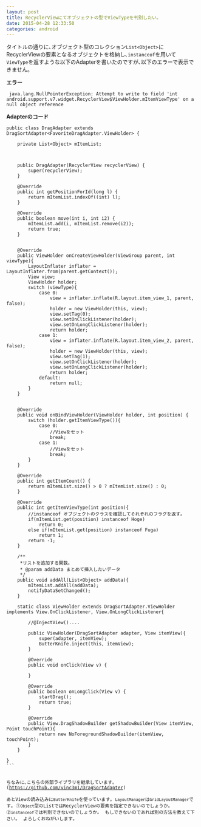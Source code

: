 ```yaml
---
layout: post
title: RecyclerViewにてオブジェクトの型でViewTypeを判別したい｡
date: 2015-04-28 12:33:50
categories: android
---
```

<p>タイトルの通りに､オブジェクト型のコレクション<code>List&lt;Object&gt;</code>にRecyclerViewの要素となるオブジェクトを格納し､<code>instanceof</code>を用いて<code>ViewType</code>を返すような以下のAdapterを書いたのですが､以下のエラーで表示できません｡</p>

<p><strong>エラー</strong></p>

```
 java.lang.NullPointerException: Attempt to write to field 'int android.support.v7.widget.RecyclerView$ViewHolder.mItemViewType' on a null object reference
```

<p><strong>Adapterのコード</strong></p>



<pre class="lang-html prettyprint-override"><code>public class DragAdapter extends DragSortAdapter&lt;FavoriteDragAdapter.ViewHolder&gt; {

    private List&lt;Object&gt; mItemList;



    public DragAdapter(RecyclerView recyclerView) {
        super(recyclerView);
    }

    @Override
    public int getPositionForId(long l) {
        return mItemList.indexOf((int) l);
    }

    @Override
    public boolean move(int i, int i2) {
        mItemList.add(i, mItemList.remove(i2));
        return true;
    }


    @Override
    public ViewHolder onCreateViewHolder(ViewGroup parent, int viewType){
        LayoutInflater inflater = LayoutInflater.from(parent.getContext());
        View view;
        ViewHolder holder;
        switch (viewType){
            case 0:
                view = inflater.inflate(R.layout.item_view_1, parent, false);
                holder = new ViewHolder(this, view);
                view.setTag(0);
                view.setOnClickListener(holder);
                view.setOnLongClickListener(holder);
                return holder;
            case 1:
                view = inflater.inflate(R.layout.item_view_2, parent, false);
                holder = new ViewHolder(this, view);
                view.setTag(1);
                view.setOnClickListener(holder);
                view.setOnLongClickListener(holder);
                return holder;
            default:
                return null;
        }
    }


    @Override
    public void onBindViewHolder(ViewHolder holder, int position) {
        switch (holder.getItemViewType()){
            case 0:
                //Viewをセット
                break;
            case 1:
                //Viewをセット
                break;
        }
    }

    @Override
    public int getItemCount() {
        return mItemList.size() &gt; 0 ? mItemList.size() : 0;
    }

    @Override
    public int getItemViewType(int position){
        //instanceof オブジェクトのクラスを確認してそれぞれのフラグを返す｡
        if(mItemList.get(position) instanceof Hoge)
            return 0;
        else if(mItemList.get(position) instanceof Fuga)
            return 1;
        return -1;
    }

    /**
     *リストを追加する関数｡
     * @param addData まとめて挿入したいデータ
     */
    public void addAll(List&lt;Object&gt; addData){
        mItemList.addAll(addData);
        notifyDataSetChanged();
    }

    static class ViewHolder extends DragSortAdapter.ViewHolder implements View.OnClickListener, View.OnLongClickListener{

        //@InjectView()....

        public ViewHolder(DragSortAdapter adapter, View itemView){
            super(adapter, itemView);
            ButterKnife.inject(this, itemView);
        }

        @Override
        public void onClick(View v) {

        }

        @Override
        public boolean onLongClick(View v) {
            startDrag();
            return true;
        }

        @Override
        public View.DragShadowBuilder getShadowBuilder(View itemView, Point touchPoint){
            return new NoForegroundShadowBuilder(itemView, touchPoint);
        }
    }

}
```

<p>ちなみに､こちらの外部ライブラリを継承しています｡(<a href="https://github.com/vinc3m1/DragSortAdapter" rel="nofollow">https://github.com/vinc3m1/DragSortAdapter</a>)<br>
あとViewの読み込みに<code>ButterKnife</code>を使っています｡ <code>LayoutManager</code>は<code>GridLayoutManager</code>です｡ ①<code>Object</code>型のListではRecyclerViewの要素を指定できないのでしょうか｡ ②<code>instanceof</code>では判別できないのでしょうか｡  もしできないのであれば別の方法を教えて下さい｡  よろしくおねがいします｡</p>
